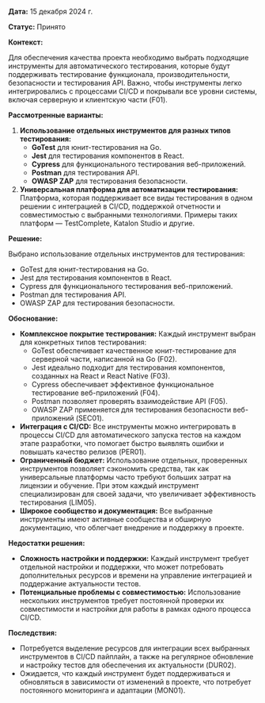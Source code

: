**Дата:** 15 декабря 2024 г.

**Статус:** Принято

**Контекст:**

Для обеспечения качества проекта необходимо выбрать подходящие инструменты для автоматического тестирования, которые будут поддерживать тестирование функционала, производительности, безопасности и тестирования API. Важно, чтобы инструменты легко интегрировались с процессами CI/CD и покрывали все уровни системы, включая серверную и клиентскую части (F01).

**Рассмотренные варианты:**

1. **Использование отдельных инструментов для разных типов тестирования:**
   - **GoTest** для юнит-тестирования на Go.
   - **Jest** для тестирования компонентов в React.
   - **Cypress** для функционального тестирования веб-приложений.
   - **Postman** для тестирования API.
   - **OWASP ZAP** для тестирования безопасности.
2. **Универсальная платформа для автоматизации тестирования:**  
   Платформа, которая поддерживает все виды тестирования в одном решении с интеграцией в CI/CD, поддержкой отчетности и совместимостью с выбранными технологиями. Примеры таких платформ — TestComplete, Katalon Studio и другие.

**Решение:**

Выбрано использование отдельных инструментов для тестирования:
- GoTest для юнит-тестирования на Go.
- Jest для тестирования компонентов в React.
- Cypress для функционального тестирования веб-приложений.
- Postman для тестирования API.
- OWASP ZAP для тестирования безопасности.

**Обоснование:**

- **Комплексное покрытие тестирования:** Каждый инструмент выбран для конкретных типов тестирования:
  - GoTest обеспечивает качественное юнит-тестирование для серверной части, написанной на Go (F02).
  - Jest идеально подходит для тестирования компонентов, созданных на React и React Native (F03).
  - Cypress обеспечивает эффективное функциональное тестирование веб-приложений (F04).
  - Postman позволяет проверять взаимодействие API (F05).
  - OWASP ZAP применяется для тестирования безопасности веб-приложений (SEC01).
- **Интеграция с CI/CD:** Все инструменты можно интегрировать в процессы CI/CD для автоматического запуска тестов на каждом этапе разработки, что помогает быстро выявлять ошибки и повышать качество релизов (PER01).
- **Ограниченный бюджет:** Использование отдельных, проверенных инструментов позволяет сэкономить средства, так как универсальные платформы часто требуют больших затрат на лицензии и обучение. При этом каждый инструмент специализирован для своей задачи, что увеличивает эффективность тестирования (LIM05).
- **Широкое сообщество и документация:** Все выбранные инструменты имеют активные сообщества и обширную документацию, что облегчает внедрение и поддержку в проекте.

**Недостатки решения:**

- **Сложность настройки и поддержки:** Каждый инструмент требует отдельной настройки и поддержки, что может потребовать дополнительных ресурсов и времени на управление интеграцией и поддержание актуальности тестов.
- **Потенциальные проблемы с совместимостью:** Использование нескольких инструментов требует постоянной проверки их совместимости и настройки для работы в рамках одного процесса CI/CD.

**Последствия:**

- Потребуется выделение ресурсов для интеграции всех выбранных инструментов в CI/CD пайплайн, а также на регулярное обновление и настройку тестов для обеспечения их актуальности (DUR02).
- Ожидается, что каждый инструмент будет поддерживаться и обновляться в зависимости от изменений в проекте, что потребует постоянного мониторинга и адаптации (MON01).
